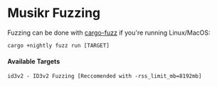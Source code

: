 # Musikr Fuzzing

Fuzzing can be done with [cargo-fuzz](https://github.com/rust-fuzz/cargo-fuzz) if you're running Linux/MacOS:

```
cargo +nightly fuzz run [TARGET]
```

#### Available Targets

```
id3v2 - ID3v2 Fuzzing [Reccomended with -rss_limit_mb=8192mb]
```
